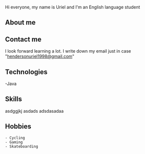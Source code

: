Hi everyone, my name is Uriel and I'm an English language student

## About me

## Contact me
I look forward learning a lot. I write down my email just in case 
"hendersonuriel1998@gmail.com"

## Technologies
-Java

## Skills
asdggjkj
asdads
adsdasadaa

## Hobbies
    - Cycling 
    - Gaming
    - Skateboarding



